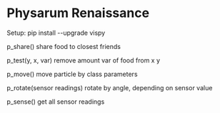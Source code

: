# Physarum Renaissance
Setup:
  pip install --upgrade vispy



p_share()
  share food to closest friends
  
p_test(y, x, var)
  remove amount var of food from x y
  
p_move()
  move particle by class parameters
  
p_rotate(sensor readings)
  rotate by angle, depending on sensor value
  
  
p_sense()
  get all sensor readings

